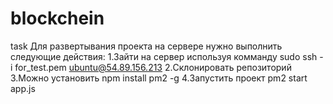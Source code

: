 # blockchein
task
Для развертывания проекта на сервере нужно выполнить следующие действия:
1.Зайти на сервер используя комманду sudo ssh -i for_test.pem ubuntu@54.89.156.213
2.Склонировать репозиторий
3.Можно установить npm install pm2 -g
4.Запустить проект pm2 start app.js
